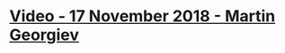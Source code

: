 # [Video - 17 November 2018 - Martin Georgiev](https://softuni.bg/trainings/resources/video/36163/video-17-november-2018-martin-georgiev-programming-basics-with-php-november-2018/2182)
